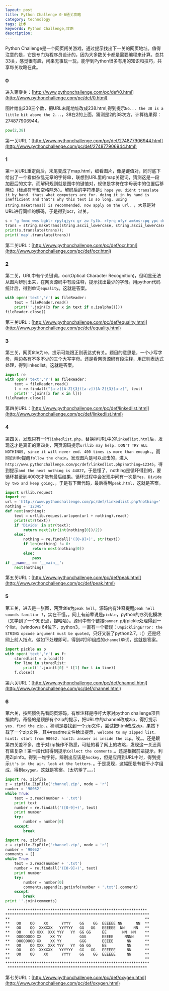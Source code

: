 ```yaml
---
layout: post
title: Python Challenge 0-6通关攻略
category: technology
tags: 技术
keywords: Python Challenge,攻略
description:
---
```

Python Challenge是一个网页闯关游戏，通过提示找出下一关的网页地址。值得注意的是，它是专门为程序员设计的，因为大多数关卡都是需要编程来计算。总共33关，感觉很有趣，闲来无事玩一玩，能学到Python很多有用的知识和技巧，共享每关攻略在此。

### 0

进入第零关：[http://www.pythonchallenge.com/pc/def/0.html](http://www.pythonchallenge.com/pc/def/0.html)

图片给出238三个数，把URL末尾地址改成238.html,得到提示`No... the 38 is a little bit above the 2...`，38在2的上面，猜测是2的38次方，计算结果得：274877906944。

``` python
pow(2,38)
```

第一关URL：[http://www.pythonchallenge.com/pc/def/274877906944.html](http://www.pythonchallenge.com/pc/def/274877906944.html)

### 1

第一关URL重定向后，末尾变成了map.html，细看图片，像是键值对，同时底下给出了一个看似杂乱无章的字符串，联想到URL里的map关键词，猜测这是一段加密后的文字，而解码规则就是图中的键值对，规律是字符在字母表中的位置后移两位（标点符号和空格除外）。解码后的字符串是`i hope you didnt translate it by hand. thats what computers are for. doing it in by hand is inefficient and that's why this text is so long. using string.maketrans() is recommended. now apply on the url. `，大意是对URL进行同样的解码，于是得到ocr，过关。

``` python
s = "g fmnc wms bgblr rpylqjyrc gr zw fylb. rfyrq ufyr amknsrcpq ypc dmp. bmgle gr gl zw fylb gq glcddgagclr ylb rfyr'q ufw rfgq rcvr gq qm jmle. sqgle qrpgle.kyicrpylq() gq pcamkkclbcb. lmu ynnjw ml rfc spj."
trans = string.maketrans(string.ascii_lowercase, string.ascii_lowercase[2:] + string.ascii_lowercase[0:2]);
print(s.translate(trans));
print('map'.translate(trans))
```

第二关URL：[http://www.pythonchallenge.com/pc/def/ocr.html](http://www.pythonchallenge.com/pc/def/ocr.html)

### 2

第二关，URL中有个关键词，ocr(Optical Character Recognition)，但明显无法从图片辨别出来，在网页源码中有段注释，提示找出最少的字母。用python代码统计后，得到单词`equality`。这就是答案。

``` python
with open('text','r') as fileReader:
    text = fileReader.read()
    print(''.join([x for x in text if x.isalpha()]))
fileReader.close()
```

第三关URL：[http://www.pythonchallenge.com/pc/def/equality.html](http://www.pythonchallenge.com/pc/def/equality.html)

### 3

第三关，网页title为re，提示可能跟正则表达式有关。题目的意思是，一个小写字母，两边各有不多不少的三个大写字母。还是看网页源码有段注释，用正则表达式处理，得到linkedlist。这就是答案。

``` python
import re
with open('text','r') as fileReader:
    text = fileReader.read()
    l = re.findall("[a-z][A-Z]{3}([a-z])[A-Z]{3}[a-z]", text)
    print(''.join([x for x in l]))
fileReader.close()
```

第四关URL：[http://www.pythonchallenge.com/pc/def/linkedlist.html](http://www.pythonchallenge.com/pc/def/linkedlist.html)

### 4

第四关，发现只有一行`linkedlist.php`，替换掉URL中的`linkedlist.html`后，发现这才是真正的第四关，网页源码提示`urllib may help. DON'T TRY ALL NOTHINGS, since it will never end. 400 times is more than enough.`。而网页title提醒`follow the chain`。发现图片是可以点击的，进入`http://www.pythonchallenge.com/pc/def/linkedlist.php?nothing=12345`。得到提示`and the next nothing is 44827`。于是懂了，nothing是循环得到的，要循环甚至到400次才能有最后结果。循环过程中会发现中间有一次是`Yes. Divide by two and keep going.`，于是有下面代码，最后得到`peak.html`，这就是答案。

``` python
import urllib.request
import re
url = 'http://www.pythonchallenge.com/pc/def/linkedlist.php?nothing='
nothing = '12345'
def next(nothing):
    text = urllib.request.urlopen(url + nothing).read()
    print(str(text))
    if 'Divide' in str(text):
        return next(str(int(nothing[0])/2))
    else:
        nothing = re.findall('([0-9]+)', str(text))
        if len(nothing) != 0:
            return next(nothing[0])
        else:
            pass
if __name__ == '__main__':
    next(nothing)
```

第五关URL：[http://www.pythonchallenge.com/pc/def/peak.html](http://www.pythonchallenge.com/pc/def/peak.html)

### 5

第五关，进去是一张图，网页title为`peak hell`，源码内有注释提醒`peak hell sounds familiar ?`，实在不懂。。网上有前辈说是`pickle`，python的序列化模块（又学到了一个知识点，捏哈哈）。源码中有个链接`banner.p`用pickle处理得到一个list，（windows 64位下，python3，一直有一个错误：`UnpicklingError: the STRING opcode argument must be quoted`，只好又装了python2.7，:(）还是经网上前人指点，做如下处理即可，得到#打印组成的`channel`单词，这就是答案。

``` python
import pickle as p
with open('text','r') as f:
    storedlist = p.load(f)
    for line in storedlist:
        print(''.join(t[0] * t[1] for t in line))
    f.close()
```

第六关URL：[http://www.pythonchallenge.com/pc/def/channel.html](http://www.pythonchallenge.com/pc/def/channel.html)

### 6

第六关，按照惯例先看网页源码，有堆注释是呼吁大家对python challenge项目捐款的。奇怪的是顶部有个zip的提示，把URL中的channel改成zip，得打提示`yes. find the zip.`。猜测是要找到一个zip文件，尝试把html改成zip，果然下载了一个zip文件，其中readme文件给出提示，`welcome to my zipped list. hint1: start from 90052. hint2: answer is inside the zip`。唉。。还是跟第四关差不多，由于对zip操作不熟悉，可耻的看了网上的攻略，发现这一关还真有些复杂！第一段代码得到提示`Collect the comments.`。还是根据前辈提示，利用ZipInfo。得到一堆字符。辨别出应该是`hockey`，但是应用到URL中时，得到提示`it's in the air. look at the letters.`。于是发现，这幅图是有若干小字组成，得到`oxygen`。这就是答案。（太坑爹了。。。）

``` python
import re, zipfile
z = zipfile.ZipFile('channel.zip', mode = 'r')
number = '90052'
while True:
    text = z.read(number + '.txt')
    print text
    number = re.findall('([0-9]+)', text)
    print number
    try:
        number = number[0]
    except:
        break
```

``` python
import re, zipfile
z = zipfile.ZipFile('channel.zip', mode = 'r')
number = '90052'
comments = []
while True:
    text = z.read(number + '.txt')
    number = re.findall('([0-9]+)', text)
    print number
    try:
        number = number[0]
        comments.append(z.getinfo(number + '.txt').comment)
    except:
        break
print ''.join(comments)
```

```
 **************************************************************
****************************************************************
**                                                            **
**   OO    OO    XX      YYYY    GG    GG  EEEEEE NN      NN  **
**   OO    OO  XXXXXX   YYYYYY   GG   GG   EEEEEE  NN    NN   **
**   OO    OO XXX  XXX YYY   YY  GG GG     EE       NN  NN    **
**   OOOOOOOO XX    XX YY        GGG       EEEEE     NNNN     **
**   OOOOOOOO XX    XX YY        GGG       EEEEE      NN      **
**   OO    OO XXX  XXX YYY   YY  GG GG     EE         NN      **
**   OO    OO  XXXXXX   YYYYYY   GG   GG   EEEEEE     NN      **
**   OO    OO    XX      YYYY    GG    GG  EEEEEE     NN      **
**                                                            **
****************************************************************
 **************************************************************
```

第七关URL：[http://www.pythonchallenge.com/pc/def/oxygen.html](http://www.pythonchallenge.com/pc/def/oxygen.html)

